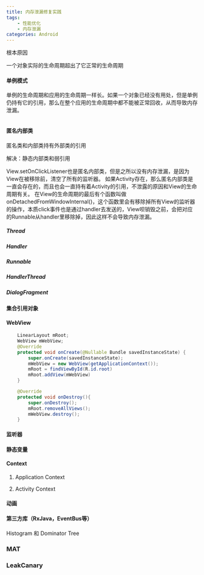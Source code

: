 ```yaml
---
title: 内存泄漏修复实践
tags:
    - 性能优化
    - 内存泄漏
categories: Android
---
```


根本原因

一个对象实际的生命周期超出了它正常的生命周期


#### 单例模式

单例的生命周期和应用的生命周期一样长。如果一个对象已经没有用处，但是单例仍持有它的引用，那么在整个应用的生命周期中都不能被正常回收，从而导致内存泄漏。

```java

```

#### 匿名内部类

匿名类和内部类持有外部类的引用

解决：静态内部类和弱引用

View.setOnClickListener也是匿名内部类，但是之所以没有内存泄漏，是因为View在被移除前，清空了所有的监听器。
如果Activity存在，那么匿名内部类是一直会存在的，而且也会一直持有着Activity的引用，不泄露的原因和View的生命周期有关。
在View的生命周期的最后有个函数叫做onDetachedFromWindowInternal()，这个函数里会有移除掉所有View的监听器的操作，本质click事件也是通过handler去发送的，View呗销毁之前，会把对应的Runnable从handler里移除掉，因此这样不会导致内存泄漏。

##### Thread

##### Handler

##### Runnable

##### HandlerThread

##### DialogFragment

#### 集合引用对象

#### WebView
```java
    LinearLayout mRoot;
    WebView mWebView;
    @Override
    protected void onCreate(@Nullable Bundle savedInstanceState) {
        super.onCreate(savedInstanceState);
        mWebView = new WebView(getApplicationContext());
        mRoot = findViewById(R.id.root)
        mRoot.addView(mWebView)
    }

    @Override
    protected void onDestroy(){
        super.onDestroy();
        mRoot.removeAllViews();
        mWebView.destroy();
    }
```

#### 监听器

#### 静态变量

#### Context

1. Application Context

2. Activity Context

#### 动画

#### 第三方库（RxJava，EventBus等）

Histogram 和 Dominator Tree

### MAT

### LeakCanary